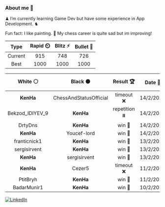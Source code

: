 ### About me 🍜

♟ I’m currently learning Game Dev but have some experience in App Development. ♞

Fun fact: I like painting. 🎨
My chess career is quite sad but im improving!
<!--START_SECTION:chessStats-->
<!-- Automatically generated with https://github.com/Balastrong/chess-stats-action -->

| Type | Rapid ⏲️ | Blitz ⚡ | Bullet 🔫 |
|:---:|:---:|:---:|:---:|
| Current | 915 | 748 | 726 |
| Best | 1000 | 1000 | 1000 |

| White ⚪ | Black ⚫ | Result 🏆 | Date 📅 | Position 🗺️ | Type 🕕 |
|:---:|:---:|:---:|:---:|:---:|:---:|
| **KenHa** | ChessAndStatusOfficial | timeout ❌ | 14/2/2025 | <a href="http://www.ee.unb.ca/cgi-bin/tervo/fen.pl?select=4B3/6k1/R4p1p/1Q2b1p1/6K1/8/6PP/8 w - -">Link</a> | Blitz |
| Bekzod_IDIYEV_9 | **KenHa** | repetition ⏸️ | 14/2/2025 | <a href="http://www.ee.unb.ca/cgi-bin/tervo/fen.pl?select=5rk1/2pq2pp/2n1pp2/p1N2b2/3P4/2P3P1/1P2QPBP/5RK1 b - -">Link</a> | Blitz |
| DrtyDns | **KenHa** | win 🥇 | 14/2/2025 | <a href="http://www.ee.unb.ca/cgi-bin/tervo/fen.pl?select=7k/pb4pp/1p3p2/7q/1Q1p4/P2P2PK/1P5P/8 w - -">Link</a> | Blitz |
| **KenHa** | Youcef-lord | win 🥇 | 14/2/2025 | <a href="http://www.ee.unb.ca/cgi-bin/tervo/fen.pl?select=6Q1/8/8/p7/7k/1P1P2pQ/P5P1/2R1R1K1 b - -">Link</a> | Blitz |
| franticnick1 | **KenHa** | win 🥇 | 13/2/2025 | <a href="http://www.ee.unb.ca/cgi-bin/tervo/fen.pl?select=r3k2r/pp2n1pp/2n1bp2/2P1p3/3pN3/3P1N1P/3QBPP1/q5K1 w kq -">Link</a> | Blitz |
| sergisirvent | **KenHa** | win 🥇 | 13/2/2025 | <a href="http://www.ee.unb.ca/cgi-bin/tervo/fen.pl?select=1k1r4/1p3R1K/p7/2p5/3p2n1/8/8/8 w - - 0 39">Link</a> | Rapid |
| **KenHa** | sergisirvent | win 🥇 | 13/2/2025 | <a href="http://www.ee.unb.ca/cgi-bin/tervo/fen.pl?select=3rkb1r/p1p3pp/8/5pB1/2B1p1b1/5N2/PQP2PPP/R3R1K1 b k - 0 15">Link</a> | Rapid |
| **KenHa** | Cezer5 | timeout ❌ | 11/2/2025 | <a href="http://www.ee.unb.ca/cgi-bin/tervo/fen.pl?select=8/R6p/1p3kp1/5p2/2P2P2/1P3K2/P4P1P/8 w - -">Link</a> | Bullet |
| PtitBryh | **KenHa** | win 🥇 | 11/2/2025 | <a href="http://www.ee.unb.ca/cgi-bin/tervo/fen.pl?select=2k4r/1pp1n3/p2rN3/3p1p2/Pn1P2p1/4B1P1/1P3KBq/RQ3R2 w - -">Link</a> | Bullet |
| BadarMunir1 | **KenHa** | win 🥇 | 10/2/2025 | <a href="http://www.ee.unb.ca/cgi-bin/tervo/fen.pl?select=rn6/ppp2pk1/5np1/8/q7/3B3P/3K1P1P/8 w - -">Link</a> | Bullet |

<!--END_SECTION:chessStats-->

<a href="https://www.linkedin.com/in/guillermo-bosca/" target="_blank"><img src="https://img.shields.io/badge/LinkedIn-%230077B5.svg?&style=flat-square&logo=linkedin&logoColor=white" alt="LinkedIn"></a>


<!--
**kenhacodes/kenhacodes** is a ✨ _special_ ✨ repository because its `README.md` (this file) appears on your GitHub profile.

Here are some ideas to get you started:

- 🔭 I’m currently working on ...
- 🌱 I’m currently learning App Development, Data Analytics and ML.
- 👯 I’m looking to collaborate on ...
- 🤔 I’m looking for help with ...
- 💬 Ask me about ...
- 📫 How to reach me: ...
- 😄 Pronouns: ...
- ⚡ Fun fact: ...
-->
